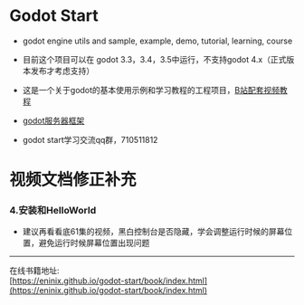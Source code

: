 # Godot Start

- godot engine utils and sample, example, demo, tutorial, learning, course

- 目前这个项目可以在 godot 3.3，3.4，3.5中运行，不支持godot 4.x（正式版本发布才考虑支持）

- 这是一个关于godot的基本使用示例和学习教程的工程项目，[B站配套视频教程](https://www.bilibili.com/video/BV14Y411h7Po)

- [godot服务器框架](https://github.com/zfoo-project/zfoo)
  
- godot start学习交流qq群，710511812

# 视频文档修正补充

### 4.安装和HelloWorld

- 建议再看看底61集的视频，黑白控制台是否隐藏，学会调整运行时候的屏幕位置，避免运行时候屏幕位置出现问题


-----

在线书籍地址:  
[https://eninix.github.io/godot-start/book/index.html](https://eninix.github.io/godot-start/book/index.html)